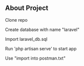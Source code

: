
## About Project

Clone repo

Create database with name "laravel"

Import laravel_db.sql

Run 'php artisan serve' to start app

Use "import into postman.txt"